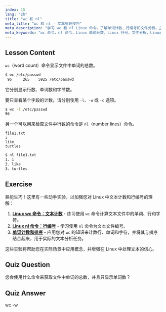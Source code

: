 ```yaml
---
index: 15
lang: "zh"
title: "wc 和 nl"
meta_title: "wc 和 nl - 文本处理技巧"
meta_description: "学习 wc 和 nl Linux 命令。了解单词计数、行编号和文件分析。立即提高您的 Linux 命令行技能！"
meta_keywords: "wc 命令，nl 命令，Linux 单词计数，Linux 行号，文件分析，Linux 教程，Linux 初学者，Linux 指南"
---
```


## Lesson Content

`wc`（word count）命令显示文件中单词的总数。

```bash
$ wc /etc/passwd
 96     265    5925 /etc/passwd
```

它分别显示行数、单词数和字节数。

要只查看某个字段的计数，请分别使用 `-l`、`-w` 或 `-c` 选项。

```bash
$ wc -l /etc/passwd
96
```

另一个可以用来检查文件中行数的命令是 `nl`（number lines）命令。

```plaintext
file1.txt
i
like
turtles
```

```bash
$ nl file1.txt
1. i
2. like
3. turtles
```

## Exercise

熟能生巧！这里有一些动手实验，以加强您对 Linux 中文本计数和行编号的理解：

1. **[Linux wc 命令：文本计数](https://labex.io/zh/labs/linux-linux-wc-command-text-counting-219200)** - 练习使用 `wc` 命令计算文本文件中的单词、行和字符。
2. **[Linux nl 命令：行编号](https://labex.io/zh/labs/linux-linux-nl-command-line-numbering-210988)** - 学习使用 `nl` 命令为文本文件编号。
3. **[单词计数和排序](https://labex.io/zh/labs/linux-word-count-and-sorting-388125)** - 应用您对 `wc` 的知识来计数行、单词和字符，并将其与排序结合起来，用于实际的文本分析任务。

这些实验将帮助您在实际场景中应用概念，并增强在 Linux 中处理文本的信心。

## Quiz Question

您会使用什么命令来获取文件中单词的总数，并且只显示单词数？

## Quiz Answer

wc -w
